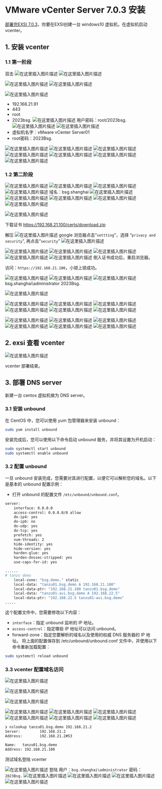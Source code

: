 # VMware vCenter Server 7.0.3 安装




[部署完EXSI 7.0.3](https://blog.csdn.net/xixihahalelehehe/article/details/130313339)，你要在EXSI创建一台 windows10 虚拟机，在虚拟机启动 vcenter。
## 1. 安装 vcenter

###  1.1 第一阶段
双击
![在这里插入图片描述](https://i-blog.csdnimg.cn/blog_migrate/10d467123300f495374bc63b78f38930.png)
![在这里插入图片描述](https://i-blog.csdnimg.cn/blog_migrate/e8873f96aed9752bdf1cd4a3a0493758.png)


![在这里插入图片描述](https://i-blog.csdnimg.cn/blog_migrate/f9af6c21249a7a4e1a06d68891e4a7c2.png)
![在这里插入图片描述](https://i-blog.csdnimg.cn/blog_migrate/ea099997b1a6d31cb55e881c85d94f66.png)

![在这里插入图片描述](https://i-blog.csdnimg.cn/blog_migrate/574b74034c2cf4519d1254070b6b8559.png)
- 192.168.21.91
- 443
- root
- 2023bsg.
![在这里插入图片描述](https://i-blog.csdnimg.cn/blog_migrate/29409d7d5325adfcf06ed4f71234b33d.png)
用户密码：root/2023bsg.
![在这里插入图片描述](https://i-blog.csdnimg.cn/blog_migrate/179fa5cabbc6d9b70e4c5d19e4b358e8.png)
![在这里插入图片描述](https://i-blog.csdnimg.cn/blog_migrate/6b70ee739d5b15b4af23b085ab66f6be.png)
- 虚拟机名字：vMware vCenter Server01
- root密码：2023Bsg.

![在这里插入图片描述](https://i-blog.csdnimg.cn/blog_migrate/e4cc6f06b2ce663e510a293133c2263a.png)
![在这里插入图片描述](https://i-blog.csdnimg.cn/blog_migrate/66b1b6c948d370b77511c9638378373f.png)
![在这里插入图片描述](https://i-blog.csdnimg.cn/blog_migrate/1d4bfc32a4d7ae3f0ede261a9ad7663d.png)
![在这里插入图片描述](https://i-blog.csdnimg.cn/blog_migrate/d34ac5a49a27018fb4ccceae704a598a.png)
![在这里插入图片描述](https://i-blog.csdnimg.cn/blog_migrate/2da1775733f771920229fad5d7dc6e99.png)
![在这里插入图片描述](https://i-blog.csdnimg.cn/blog_migrate/701de9822824ff0a92ac0e7034d47385.png)
![在这里插入图片描述](https://i-blog.csdnimg.cn/blog_migrate/c674792a6eabb8b0ecf3dc57e5a16585.png)
### 1.2  第二阶段
![在这里插入图片描述](https://i-blog.csdnimg.cn/blog_migrate/7962730a16c238d8fe489b16ff8e9122.png)
![在这里插入图片描述](https://i-blog.csdnimg.cn/blog_migrate/742aa9d99bbb51ac36b77e8cfe234c2a.png)
![在这里插入图片描述](https://i-blog.csdnimg.cn/blog_migrate/b4cce5bb47d537cfec85ba0758c354c9.png)
![在这里插入图片描述](https://i-blog.csdnimg.cn/blog_migrate/b455caffe26ab230feadc9e60296ad95.png)
域名：bsg.shanghai
![在这里插入图片描述](https://i-blog.csdnimg.cn/blog_migrate/2c7f74787fbb8f0c4387470e1e4c46df.png)
![在这里插入图片描述](https://i-blog.csdnimg.cn/blog_migrate/7b3a4669d5ef010bb24041185ee59a91.png)
![在这里插入图片描述](https://i-blog.csdnimg.cn/blog_migrate/aa0ad23426e6daf659d9bce7afbb4965.png)
![在这里插入图片描述](https://i-blog.csdnimg.cn/blog_migrate/4b9697b0a02acdc0e03eaacc2ff6b69f.png)
![在这里插入图片描述](https://i-blog.csdnimg.cn/blog_migrate/81bae270cb3666a5129e46cfc99d631b.png)

![在这里插入图片描述](https://i-blog.csdnimg.cn/blog_migrate/c639226411cc7b1848214250e52c4e7a.png)

下载证书
https://192.168.21.100/certs/download.zip

解压
![在这里插入图片描述](https://i-blog.csdnimg.cn/blog_migrate/0548487f298ec8ae7b3136956f072cca.png)
google 浏览器点击“`settting`”，选择 “`privacy and security`”, 再点击“`security`”
![在这里插入图片描述](https://i-blog.csdnimg.cn/blog_migrate/2888c6c2a446889493a4850ea53ed4f6.png)

![在这里插入图片描述](https://i-blog.csdnimg.cn/blog_migrate/0cf0d0f3207b72867d2f216ab4aaef5f.png)
![在这里插入图片描述](https://i-blog.csdnimg.cn/blog_migrate/792f63b9ad2172a418d4841c56fa1cf0.png)
![在这里插入图片描述](https://i-blog.csdnimg.cn/blog_migrate/386b2dc283b26f859e212aa41efa579c.png)
![在这里插入图片描述](https://i-blog.csdnimg.cn/blog_migrate/e74efa693782d7f61c8b79045b9c5f73.png)
![在这里插入图片描述](https://i-blog.csdnimg.cn/blog_migrate/05f5951d61cef3ae2bc379dd33b97e70.png)
倒入证书成功后，重启浏览器。

访问：`https://192.168.21.100`，小锁上锁成功。


![在这里插入图片描述](https://i-blog.csdnimg.cn/blog_migrate/c088e1dbecf013b4a165786eac2c7dcb.png)
![在这里插入图片描述](https://i-blog.csdnimg.cn/blog_migrate/5eb1753db15e05c06ba1f4edcf67af91.png)
![在这里插入图片描述](https://i-blog.csdnimg.cn/blog_migrate/cbaaa92edcbe27d50b19702cbc8ab619.png)
bsg.shanghai\administrator
2023Bsg.

![在这里插入图片描述](https://i-blog.csdnimg.cn/blog_migrate/cdd659d01c3916d201f953c2729e6138.png)

![在这里插入图片描述](https://i-blog.csdnimg.cn/blog_migrate/cac5ec99c018ed55f89f8f4c5cf4e3ab.png)
![在这里插入图片描述](https://i-blog.csdnimg.cn/blog_migrate/1b12b7acb35595d983292df567ebe295.png)
![在这里插入图片描述](https://i-blog.csdnimg.cn/blog_migrate/73197f0b190e7df9ccb28f95bcf21ba6.png)
![在这里插入图片描述](https://i-blog.csdnimg.cn/blog_migrate/e76b01081de2c1f0a327e650e50aa5d6.png)
![在这里插入图片描述](https://i-blog.csdnimg.cn/blog_migrate/b2f085b1dbeeb826225d6bac2275cc7d.png)
![在这里插入图片描述](https://i-blog.csdnimg.cn/blog_migrate/c3682e799c6617bd719b9d87a39823de.png)

![在这里插入图片描述](https://i-blog.csdnimg.cn/blog_migrate/adbdb18b993917d4ec2e5e2b33775acc.png)
![在这里插入图片描述](https://i-blog.csdnimg.cn/blog_migrate/e39bc5dfb2125135f99f165ebc7528fa.png)
![在这里插入图片描述](https://i-blog.csdnimg.cn/blog_migrate/eeb60b36b2593a1dabfca1f6cbf76c0a.png)
![在这里插入图片描述](https://i-blog.csdnimg.cn/blog_migrate/a3b334fb4789bb7b629e770e09e6dced.png)
![在这里插入图片描述](https://i-blog.csdnimg.cn/blog_migrate/9c365626d5e21a1a287683495f7f25e7.png)
![在这里插入图片描述](https://i-blog.csdnimg.cn/blog_migrate/8bc35cfaf8e729996e375689d8a4b37c.png)


## 2. exsi 查看 vcenter


![在这里插入图片描述](https://i-blog.csdnimg.cn/blog_migrate/5cee80e98505f81e0463326c09a0f728.png)

vcenter 部署结束。
##  3. 部署 DNS server
新建一台 centos 虚拟机做为 DNS server。
###  3.1 安装  unbound
在 CentOS 中，您可以使用 yum 包管理器来安装 unbound：

```bash
sudo yum install unbound
```

安装完成后，您可以使用以下命令启动 unbound 服务，并将其设置为开机启动：

```bash
sudo systemctl start unbound
sudo systemctl enable unbound
```

### 3.2 配置 unbound
一旦 unbound 安装完成，您需要对其进行配置，以便它可以解析您的域名。以下是基本的 unbound 配置示例：
- 打开 unbound 的配置文件 `/etc/unbound/unbound.conf`。

```bash
server:
    interface: 0.0.0.0
    access-control: 0.0.0.0/0 allow
    do-ip4: yes
    do-ip6: no
    do-udp: yes
    do-tcp: yes
    prefetch: yes
    num-threads: 2
    hide-identity: yes
    hide-version: yes
    harden-glue: yes
    harden-dnssec-stripped: yes
    use-caps-for-id: yes

......
# tanzu demo
    local-zone: "bsg.demo." static
    local-data: "tanzu01.bsg.demo A 192.168.21.100"
    local-data-ptr: "192.168.21.100 tanzu01.bsg.demo"
    local-data: "tanzu01-avi.bsg.demo A 192.168.22.5"
    local-data-ptr: "192.168.22.5 tanzu01-avi.bsg.demo"
.....
```

这个配置文件中，您需要修改以下内容：

- `interface`：指定 unbound 监听的 IP 地址。
- `access-control`：指定哪些 IP 地址可以访问 unbound。
- forward-zone：指定您要解析的域名以及使用的权威 DNS 服务器的 IP 地址。
将上面的配置保存到 /etc/unbound/unbound.conf 文件中，并使用以下命令重新加载配置：

```bash
sudo systemctl reload unbound
```

### 3.3 vcenter 配置域名访问

![在这里插入图片描述](https://i-blog.csdnimg.cn/blog_migrate/5ff0b9c75161c7a788430c6188937804.png)

![在这里插入图片描述](https://i-blog.csdnimg.cn/blog_migrate/6f6207063491c89083a45077776c7d95.png)

![在这里插入图片描述](https://i-blog.csdnimg.cn/blog_migrate/6a1bf2fd8a432ad34e41c626f5e3192a.png)

![在这里插入图片描述](https://i-blog.csdnimg.cn/blog_migrate/19d03abffa4a4275935ff1bdbb40b5a7.png)
![在这里插入图片描述](https://i-blog.csdnimg.cn/blog_migrate/cbf0405d09d16dff9de0d51dda491de5.png)
![在这里插入图片描述](https://i-blog.csdnimg.cn/blog_migrate/aea8bc04d005fe5668c41be7743619b8.png)
![在这里插入图片描述](https://i-blog.csdnimg.cn/blog_migrate/267ca6507f7b76cfc94d8756a3d019ff.png)
![在这里插入图片描述](https://i-blog.csdnimg.cn/blog_migrate/6f6ae4d7b0fa57a70a6ee08dc143fbe7.png)
![在这里插入图片描述](https://i-blog.csdnimg.cn/blog_migrate/5eae9acae1b1a9cc05fd526583e8b053.png)

```bash
❯ nslookup tanzu01.bsg.demo 192.168.21.2
Server:         192.168.21.2
Address:        192.168.21.2#53

Name:   tanzu01.bsg.demo
Address: 192.168.21.100
```
测试域名登陆 vcenter

![在这里插入图片描述](https://i-blog.csdnimg.cn/blog_migrate/99cebe3a84d982bbb245f9e6cad919dc.png)
登陆
用户：`bsg.shanghai\administrator`
密码： `2023Bsg.`
![在这里插入图片描述](https://i-blog.csdnimg.cn/blog_migrate/c9a423366308f78f3d6015ec348c314f.png)
![在这里插入图片描述](https://i-blog.csdnimg.cn/blog_migrate/87909e2374e6783fd2b09c1eaf3b91f0.png)
![在这里插入图片描述](https://i-blog.csdnimg.cn/blog_migrate/2da31f1791b83a3a973f50355cc15f83.png)
![在这里插入图片描述](https://i-blog.csdnimg.cn/blog_migrate/858bf199a6d8473349827cc10316a4be.png)

